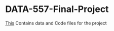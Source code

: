 # DATA-557-Final-Project

<a href="EV_Report-1.pdf">This</a>
Contains data and Code files for the project
